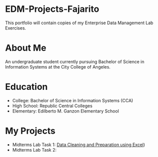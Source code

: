 # EDM-Projects-Fajarito

This portfolio will contain copies of my Enterprise Data Management Lab Exercises.

# About Me
An undergraduate student currently pursuing Bachelor of Science in Information Systems at the City College of Angeles.
# Education
- College: Bachelor of Science in Information Systems (CCA)
- High School: Republic Central Colleges
- Elementary: Edilberto M. Ganzon Elementary School
  
# My Projects
- Midterms Lab Task 1: [Data Cleaning and Preparation using Excel](https://github.com/angelie2/EDM-Projects-Fajarito/blob/main/Midterm%20Task%201/README.md))
- Midterms Lab Task 2:

